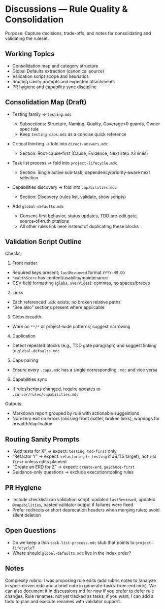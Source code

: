 # Discussions — Rule Quality & Consolidation

Purpose: Capture decisions, trade-offs, and notes for consolidating and validating the ruleset.

## Working Topics

- Consolidation map and category structure
- Global Defaults extraction (canonical source)
- Validation script scope and heuristics
- Routing sanity prompts and expected attachments
- PR hygiene and capability sync discipline

## Consolidation Map (Draft)

- Testing family → `testing.mdc`

  - Subsections: Structure, Naming, Quality, Coverage>0 guards, Owner spec rule
  - Keep `testing.caps.mdc` as a concise quick reference

- Critical thinking → fold into `direct-answers.mdc`

  - Section: Root‑cause‑first (Cause, Evidence, Next step ≤3 lines)

- Task list process → fold into `project-lifecycle.mdc`

  - Section: Single active sub‑task; dependency/priority‑aware next selection

- Capabilities discovery → fold into `capabilities.mdc`

  - Section: Discovery (rules list, validate, show scripts)

- Add `global-defaults.mdc`
  - Consent-first behavior, status updates, TDD pre‑edit gate, source‑of‑truth citations
  - All other rules link here instead of duplicating these blocks

## Validation Script Outline

Checks:

1. Front matter

- Required keys present; `lastReviewed` format `YYYY-MM-DD`
- `healthScore` has content/usability/maintenance
- CSV field formatting (`globs`, `overrides`): commas, no spaces/braces

2. Links

- Each referenced `.mdc` exists; no broken relative paths
- “See also” sections present where applicable

3. Globs breadth

- Warn on `**/*` or project‑wide patterns; suggest narrowing

4. Duplication

- Detect repeated blocks (e.g., TDD gate paragraph) and suggest linking to `global-defaults.mdc`

5. Caps pairing

- Ensure every `.caps.mdc` has a single corresponding `.mdc` and vice versa

6. Capabilities sync

- If rules/scripts changed, require updates to `.cursor/rules/capabilities.mdc`

Outputs:

- Markdown report grouped by rule with actionable suggestions
- Non‑zero exit on errors (missing front matter, broken links); warnings for breadth/duplication

## Routing Sanity Prompts

- “Add tests for X” → expect: `testing`, `tdd-first` only
- “Refactor Y” → expect: `refactoring` (+ `testing` if JS/TS target), not `tdd-first` unless edits planned
- “Create an ERD for Z” → expect: `create-erd`, `guidance-first`
- Guidance-only questions → exclude execution/tooling rules

## PR Hygiene

- Include checklist: ran validation script, updated `lastReviewed`, updated `@capabilities`, pasted validator output if failures were fixed
- Prefer redirects or short deprecation headers when merging rules; avoid silent deletion

## Open Questions

- Do we keep a thin `task-list-process.mdc` stub that points to `project-lifecycle`?
- Where should `global-defaults.mdc` live in the index order?

## Notes

Complexity rubric: I was proposing rule edits (add rubric notes to /analyze in spec-driven.mdc and a brief note in generate-tasks-from-erd.mdc). We can also document it in discussions.md for now if you prefer to defer rule changes.
Rule renames: not yet tracked as tasks; if you want, I can add a todo to plan and execute renames with validator support.

